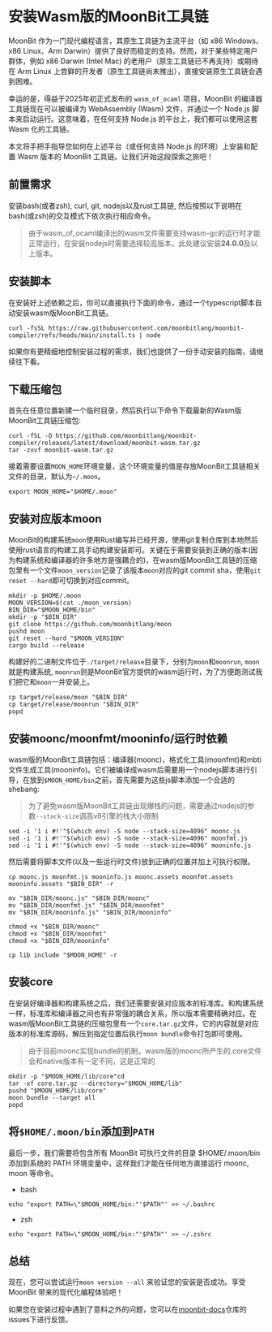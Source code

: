 # 安装Wasm版的MoonBit工具链

MoonBit 作为一门现代编程语言，其原生工具链为主流平台（如 x86 Windows、x86 Linux、Arm Darwin）提供了良好而稳定的支持。然而，对于某些特定用户群体，例如 x86 Darwin (Intel Mac) 的老用户（原生工具链已不再支持）或期待在 Arm Linux 上尝鲜的开发者（原生工具链尚未推出），直接安装原生工具链会遇到困难。

幸运的是，得益于2025年初正式发布的 `wasm_of_ocaml` 项目，MoonBit 的编译器工具链现在可以被编译为 WebAssembly (Wasm) 文件，并通过一个 Node.js 脚本来启动运行。这意味着，在任何支持 Node.js 的平台上，我们都可以使用这套 Wasm 化的工具链。

本文将手把手指导您如何在上述平台（或任何支持 Node.js 的环境）上安装和配置 Wasm 版本的 MoonBit 工具链。让我们开始这段探索之旅吧！

## 前置需求

安装bash(或者zsh), curl, git, nodejs以及rust工具链, 然后按照以下说明在bash(或zsh)的交互模式下依次执行相应命令。

> 由于wasm_of_ocaml编译出的wasm文件需要支持wasm-gc的运行时才能正常运行，在安装nodejs时需要选择较高版本。此处建议安装**24.0.0**及以上版本。

## 安装脚本

在安装好上述依赖之后，你可以直接执行下面的命令，通过一个typescript脚本自动安装wasm版MoonBit工具链。

```shell
curl -fsSL https://raw.githubusercontent.com/moonbitlang/moonbit-compiler/refs/heads/main/install.ts | node
```

如果你有更精细地控制安装过程的需求，我们也提供了一份手动安装的指南，请继续往下看。

## 下载压缩包

首先在任意位置新建一个临时目录，然后执行以下命令下载最新的Wasm版MoonBit工具链压缩包:

```shell
curl -fSL -O https://github.com/moonbitlang/moonbit-compiler/releases/latest/download/moonbit-wasm.tar.gz
tar -zxvf moonbit-wasm.tar.gz
```

接着需要设置`MOON_HOME`环境变量，这个环境变量的值是存放MoonBit工具链相关文件的目录，默认为`~/.moon`。

```shell
export MOON_HOME="$HOME/.moon"
```

## 安装对应版本moon

MoonBit的构建系统`moon`使用Rust编写并已经开源，使用git复制仓库到本地然后使用rust语言的构建工具手动构建安装即可。关键在于需要安装到正确的版本(因为构建系统和编译器的许多地方是强耦合的)，在wasm版MoonBit工具链的压缩包里有一个文件`moon_version`记录了该版本`moon`对应的git commit sha，使用`git reset --hard`即可切换到对应commit。



```shell
mkdir -p $HOME/.moon
MOON_VERSION=$(cat ./moon_version)
BIN_DIR="$MOON_HOME/bin"
mkdir -p "$BIN_DIR"
git clone https://github.com/moonbitlang/moon
pushd moon
git reset --hard "$MOON_VERSION"
cargo build --release
```

构建好的二进制文件位于`./target/release`目录下，分别为`moon`和`moonrun`, `moon`就是构建系统, `moonrun`则是MoonBit官方提供的wasm运行时，为了方便跑测试我们把它和`moon`一并安装上。

```shell
cp target/release/moon "$BIN_DIR"
cp target/release/moonrun "$BIN_DIR"
popd
```

## 安装moonc/moonfmt/mooninfo/运行时依赖

wasm版的MoonBit工具链包括：编译器(moonc)，格式化工具(moonfmt)和mbti文件生成工具(mooninfo)。它们被编译成wasm后需要用一个nodejs脚本进行引导，在放到`$MOON_HOME/bin`之前，首先需要为这些js脚本添加一个合适的shebang:

> 为了避免wasm版MoonBit工具链出现爆栈的问题，需要通过nodejs的参数`--stack-size`调高v8引擎的栈大小限制

```shell
sed -i '1 i #!'"$(which env) -S node --stack-size=4096" moonc.js
sed -i '1 i #!'"$(which env) -S node --stack-size=4096" moonfmt.js
sed -i '1 i #!'"$(which env) -S node --stack-size=4096" mooninfo.js
```

然后需要将脚本文件(以及一些运行时文件)放到正确的位置并加上可执行权限。

```shell
cp moonc.js moonfmt.js mooninfo.js moonc.assets moonfmt.assets mooninfo.assets "$BIN_DIR" -r

mv "$BIN_DIR/moonc.js" "$BIN_DIR/moonc"
mv "$BIN_DIR/moonfmt.js" "$BIN_DIR/moonfmt"
mv "$BIN_DIR/mooninfo.js" "$BIN_DIR/mooninfo"

chmod +x "$BIN_DIR/moonc"
chmod +x "$BIN_DIR/moonfmt"
chmod +x "$BIN_DIR/mooninfo"

cp lib include "$MOON_HOME" -r
```

## 安装core

在安装好编译器和构建系统之后，我们还需要安装对应版本的标准库。和构建系统一样，标准库和编译器之间也有非常强的耦合关系，所以版本需要精确对应。在wasm版MoonBit工具链的压缩包里有一个`core.tar.gz`文件，它的内容就是对应版本的标准库源码，解压到指定位置后执行`moon bundle`命令打包即可使用。

> 由于目前moonc实现bundle的机制，wasm版的moonc所产生的.core文件会和native版本有一定不同，这是正常的

```shell
mkdir -p "$MOON_HOME/lib/core"cd 
tar -xf core.tar.gz --directory="$MOON_HOME/lib"
pushd "$MOON_HOME/lib/core"
moon bundle --target all
popd
```

## 将`$HOME/.moon/bin`添加到`PATH`

最后一步，我们需要将包含所有 MoonBit 可执行文件的目录 $HOME/.moon/bin 添加到系统的 PATH 环境变量中，这样我们才能在任何地方直接运行 moonc, moon 等命令。

+ bash

```shell
echo "export PATH=\"$MOON_HOME/bin:"'$PATH"' >> ~/.bashrc
```

+ zsh

```shell
echo "export PATH=\"$MOON_HOME/bin:"'$PATH"' >> ~/.zshrc
```

## 总结

现在，您可以尝试运行`moon version --all` 来验证您的安装是否成功。享受 MoonBit 带来的现代化编程体验吧！

如果您在安装过程中遇到了意料之外的问题，您可以在[moonbit-docs](https://github.com/moonbitlang/moonbit-docs)仓库的issues下进行反馈。